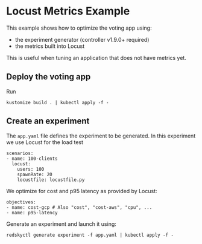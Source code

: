 # Locust Metrics Example

This example shows how to optimize the voting app using:
- the experiment generator (controller v1.9.0+ required)
- the metrics built into Locust

This is useful when tuning an application that does not have metrics yet.

## Deploy the voting app

Run
```
kustomize build . | kubectl apply -f -
```
## Create an experiment

The `app.yaml` file defines the experiment to be generated. In this experiment we use Locust for the load test

```
scenarios:
- name: 100-clients
  locust:
    users: 100
    spawnRate: 20
    locustfile: locustfile.py
```

We optimize for cost and p95 latency as provided by Locust:
```
objectives:
- name: cost-gcp # Also "cost", "cost-aws", "cpu", ...
- name: p95-latency
```

Generate an experiment and launch it using:
```
redskyctl generate experiment -f app.yaml | kubectl apply -f -
```
